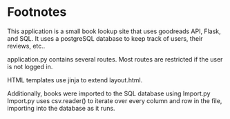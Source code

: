 # Footnotes

This application is a small book lookup site that uses goodreads API, Flask, and SQL. It uses a postgreSQL database to keep track of users, their reviews, etc..

application.py contains several routes. Most routes are restricted if the user is not logged in.

HTML templates use jinja to extend layout.html.

Additionally, books were imported to the SQL database using Import.py Import.py uses csv.reader() to iterate over every column and row in the file, importing into the database as it runs.
